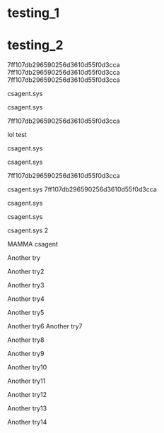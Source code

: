 # testing_1
# testing_2
7ff107db296590256d3610d55f0d3cca
7ff107db296590256d3610d55f0d3cca
7ff107db296590256d3610d55f0d3cca


csagent.sys


csagent.sys


7ff107db296590256d3610d55f0d3cca


lol test



csagent.sys


csagent.sys

7ff107db296590256d3610d55f0d3cca


csagent.sys
7ff107db296590256d3610d55f0d3cca

csagent.sys


csagent.sys


csagent.sys 2

MAMMA csagent

Another try

Another try2

Another try3

Another try4

Another try5

Another try6
Another try7

Another try8

Another try9

Another try10

Another try11

Another try12

Another try13

Another try14
